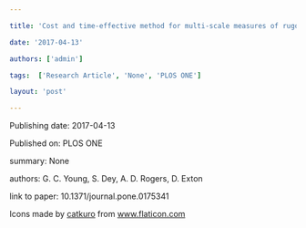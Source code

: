---
title: 'Cost and time-effective method for multi-scale measures of rugosity, fractal dimension, and vector dispersion from coral reef 3D models'
date: '2017-04-13'
authors: ['admin']
tags:  ['Research Article', 'None', 'PLOS ONE']
layout: 'post'
---
Publishing date: 2017-04-13

Published on: PLOS ONE

summary: None

authors: G. C. Young, S. Dey, A. D. Rogers, D. Exton

link to paper: 10.1371/journal.pone.0175341

Icons made by <a href="https://www.flaticon.com/free-icon/bookshelves_3576884" title="catkuro">catkuro</a> from <a href="https://www.flaticon.com/" title="Flaticon"> www.flaticon.com</a>